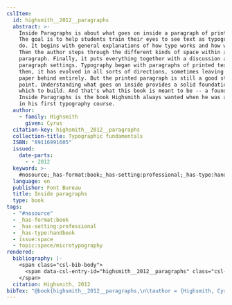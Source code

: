 ```yaml
---
cslItem:
  id: highsmith__2012__paragraphs
  abstract: >-
    Inside Paragraphs is about what goes on inside a paragraph of printed text.
    The goal is to help students train their eyes to see text as typographers
    do. It begins with general explanations of how type works and how we read.
    Then the author steps through the different kinds of space within a
    paragraph. Finally, it puts everything together with a discussion about
    paragraph settings. Typography began with paragraphs of printed text. Since
    then, it has evolved in all sorts of directions, sometimes leaving ink and
    paper behind entirely. But the printed paragraph is still a good starting
    point. Understanding what goes on inside provides a solid foundation on
    which to build. And that's what this book is meant to be -- a foundation.
    Inside Paragraphs is the book Highsmith always wanted when he was a student
    in his first typography course.
  author:
    - family: Highsmith
      given: Cyrus
  citation-key: highsmith__2012__paragraphs
  collection-title: Typographic fundamentals
  ISBN: "89116991605"
  issued:
    date-parts:
      - - 2012
  keyword: >-
    #nosource;_has-format:book;_has-setting:professional;_has-type:handbook;collection::space::microtypography
  language: en
  publisher: Font Bureau
  title: Inside paragraphs
  type: book
tags:
  - "#nosource"
  - _has-format:book
  - _has-setting:professional
  - _has-type:handbook
  - issue:space
  - topic:space/microtypography
rendered:
  bibliography: |-
    <span class="csl-bib-body">
      <span data-csl-entry-id="highsmith__2012__paragraphs" class="csl-entry">Highsmith, C. 2012. <i>Inside paragraphs</i>. Font Bureau.</span>
    </span>
  citation: Highsmith, 2012
bibTex: "@book{highsmith__2012__paragraphs,\n\tauthor = {Highsmith, Cyrus},\n\tseries = {Typographic fundamentals},\n\tyear = {2012},\n\tpublisher = {Font Bureau},\n\ttitle = {Inside paragraphs},\n}\n\n"
---
```

